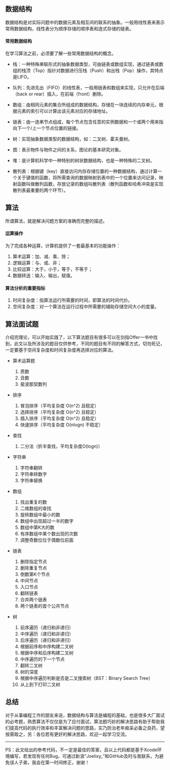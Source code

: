 ## 数据结构
数据结构是对实际问题中的数据元素及相互间的联系的抽象。一般用线性表来表示常用数据结构，线性表分为顺序存储的顺序表和连式存储的链表。
#### 常用数据结构
在学习算法之前，必须要了解一些常用数据结构的概念。
* 栈：一种特殊串联形式的抽象数据类型，可由链表或数组实现，通过链表或数组的栈顶（Top）指针对数据进行压栈（Push）和出栈（Pop）操作，其特点是LIFO。
* 队列：先进先出（FIFO）的线性表，一般用链表和数组来实现，只允许在后端（back or rear）插入，在前端（front）删除。
* 数组：由相同元素的集合所组成的数据结构，存储在一块连续的内存单元，根据元素的索引可以计算出该元素对应的存储地址。
    
* 链表：由一连串节点组成，每个节点包含任意的实例数据和一个或两个用来指向下一个/上一个节点位置的链接。
* 树：实现抽象数据类型的数据结构，如：二叉树、霍夫曼树。
* 图：表示物件与物件之间的关系，图论的基本研究对象。
* 堆：是计算机科学中一种特别的树状数据结构，也是一种特殊的二叉树。
* 散列表：根据键（key）直接访问内存存储位置的一种数据结构，通过计算一个关于键值的函数，将所需查询的数据映射到表中的一个位置来访问记录，映射函数叫做散列函数，存放记录的数组叫散列表（散列函数和哈希冲突是实现散列表最重要的两个环节）。

## 算法
所谓算法，就是解决问题方案的准确而完整的描述。
#### 运算操作
为了完成各种运算，计算机提供了一套最基本的功能操作：
1. 算术运算：加、减、乘、除；
2. 逻辑运算：与、或、非；
3. 比较运算：大于，小于，等于，不等于；
4. 数据转送：输入、输出，赋值。

#### 算法分析的重要指标
1. 时间复杂度：指算法运行所需要的时间，即算法的时间代价。
2. 空间复杂度：对一个算法在运行过程中所需要的辅助存储空间大小的度量。


## 算法面试题
介绍完理论，可以开始实践了，以下算法题目有很多可以在剑指Offer一书中找到，此文以及所涉及的题目仅供参考，不同的题目有不同的解答方式，切勿死记，一定要基于空间复杂度和时间复杂度再选择对应的算法。

* 算术运算题
    1. 质数
    2. 丑数
    3. 斐波那契数列

* 排序
    1. 冒泡排序（平均复杂度 O(n^2) 且稳定）
    2. 选择排序（平均复杂度 O(n^2) 且稳定）
    3. 插入排序（平均复杂度 O(n^2) 且稳定）
    4. 快速排序（平均复杂度 O(nlogn) 不稳定）
        
* 查找
    1. 二分法（折半查找，平均复杂度O(logn)）

* 字符串
    1. 字符串翻转
    2. 字符串转数字
    3. 字符串替换
    
* 数组
    1. 找出重复的数
    2. 二维数组的查找
    3. 旋转数组中最小的数
    4. 数组中出现超过一半的数字
    5. 数组中第K大的数
    6. 有序数组中某个数出现的次数
    7. 调整奇数位位于偶数位前面
* 链表
    1. 删除指定节点
    2. 删除重复节点
    3. 倒数第K个节点
    4. 中间节点
    5. 入口节点
    6. 翻转链表
    7. 合并两个链表
    8. 两个链表的首个公共节点
* 树
    1. 前序遍历（递归和非递归）
    2. 中序遍历（递归和非递归）
    3. 后序遍历（递归和非递归）
    4. 根据前序和中序构建二叉树
    5. 根据中序和后序构建二叉树
    6. 中序遍历的下一个节点
    7. 翻转二叉树
    8. 树的深度
    9. 根据中序遍历判断是否是二叉搜索树（BST：Binary Search Tree）
    10. 从上到下打印二叉树
    

## 总结
对于从事编程工作的朋友来说，数据结构与算法是编程的基础，也是很多大厂面试的必考题，熟悉算法不仅仅是为了应付面试，算法题巧妙的解决思路有助于帮助我们提高代码的执行效率和丰富解决问题的思路，实乃防治老年痴呆必备之良药，望按需取之，另：各位若有更好的解决思路，欢迎一起学习交流。
- - - 
PS：此文给出的参考代码，不一定是最佳的答案，且以上代码都是基于Xcode环境编写，若发现有任何Bug，可通过新浪“Joelixy_”和GitHub及时与我联系，为避免误人子弟，我会在第一时间修正，谢谢！

